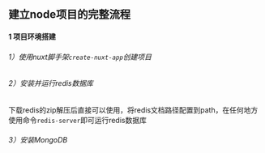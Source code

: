 ## 建立node项目的完整流程

#### 1 项目环境搭建

######  1）使用nuxt脚手架`create-nuxt-app`创建项目


###### 2）安装并运行redis数据库

下载redis的zip解压后直接可以使用，将redis文档路径配置到path，在任何地方使用命令`redis-server`即可运行redis数据库

###### 3）安装MongoDB








